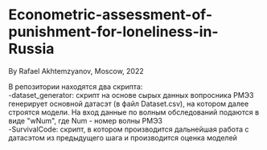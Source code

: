 # Econometric-assessment-of-punishment-for-loneliness-in-Russia
By Rafael Akhtemzyanov, Moscow, 2022  

В репозитории находятся два скрипта:   
-dataset_generator: скрипт на основе сырых данных вопросника РМЭЗ генерирует основной датасэт (в файл Dataset.csv), на котором далее строятся модели. На вход данные по волным обследований подаются в виде "wNum", где Num - номер волны РМЭЗ   
-SurvivalCode: скрипт, в котором производится дальнейшая работа с датасэтом из предыдущего шага и производится оценка моделей  
